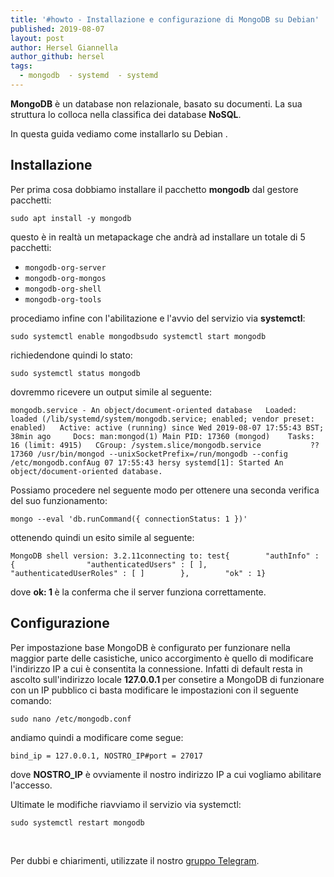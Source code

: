 ```yaml
---
title: '#howto - Installazione e configurazione di MongoDB su Debian'
published: 2019-08-07
layout: post
author: Hersel Giannella
author_github: hersel
tags:
  - mongodb  - systemd  - systemd
---
```

<p><span><strong>MongoDB</strong> è un database non relazionale, basato su documenti.</span><span> La sua struttura lo colloca nella classifica dei database <strong>NoSQL</strong>.</span></p><p>In questa guida vediamo come installarlo su Debian .</p><h2>Installazione</h2><p>Per prima cosa dobbiamo installare il pacchetto <strong>mongodb</strong> dal gestore pacchetti:</p><pre><code>sudo apt install -y mongodb</code></pre><p>questo è in realtà un metapackage che andrà ad installare un totale di 5 pacchetti:</p><ul>	<li><code>mongodb-org-server</code></li>	<li><code>mongodb-org-mongos</code></li>	<li><code>mongodb-org-shell</code></li>	<li><code>mongodb-org-tools</code></li></ul><p>procediamo infine con l'abilitazione e l'avvio del servizio via <strong>systemctl</strong>:</p><pre><code>sudo systemctl enable mongodbsudo systemctl start mongodb</code></pre><p>richiedendone quindi lo stato:</p><pre><code>sudo systemctl status mongodb</code></pre><p>dovremmo ricevere un output simile al seguente:</p><pre><code>mongodb.service - An object/document-oriented database   Loaded: loaded (/lib/systemd/system/mongodb.service; enabled; vendor preset: enabled)   Active: active (running) since Wed 2019-08-07 17:55:43 BST; 38min ago     Docs: man:mongod(1) Main PID: 17360 (mongod)    Tasks: 16 (limit: 4915)   CGroup: /system.slice/mongodb.service           ??17360 /usr/bin/mongod --unixSocketPrefix=/run/mongodb --config /etc/mongodb.confAug 07 17:55:43 hersy systemd[1]: Started An object/document-oriented database.</code></pre><p>Possiamo procedere nel seguente modo per ottenere una seconda verifica del suo funzionamento:</p><pre><code>mongo --eval 'db.runCommand({ connectionStatus: 1 })'</code></pre><p>ottenendo quindi un esito simile al seguente:</p><pre><code>MongoDB shell version: 3.2.11connecting to: test{        "authInfo" : {                "authenticatedUsers" : [ ],                "authenticatedUserRoles" : [ ]        },        "ok" : 1}</code></pre><p>dove <strong>ok: 1 </strong>è la conferma che il server funziona correttamente.</p><h2>Configurazione</h2><p>Per impostazione base MongoDB è configurato per funzionare nella maggior parte delle casistiche, unico accorgimento è quello di modificare l'indirizzo IP a cui è consentita la connessione. Infatti di default resta in ascolto sull'indirizzo locale <strong>127.0.0.1 </strong>per consetire a MongoDB di funzionare con un IP pubblico ci basta modificare le impostazioni con il seguente comando:</p><pre><code>sudo nano /etc/mongodb.conf</code></pre><p>andiamo quindi a modificare come segue:</p><pre><code>bind_ip = 127.0.0.1, NOSTRO_IP#port = 27017</code></pre><p>dove <strong>NOSTRO_IP</strong> è ovviamente il nostro indirizzo IP a cui vogliamo abilitare l'accesso.</p><p>Ultimate le modifiche riavviamo il servizio via systemctl:</p><pre><code>sudo systemctl restart mongodb</code></pre><p>&nbsp;</p><p>Per dubbi e chiarimenti, utilizzate il nostro&nbsp;<a href="https://t.me/gentedilinux">gruppo Telegram</a>.</p>